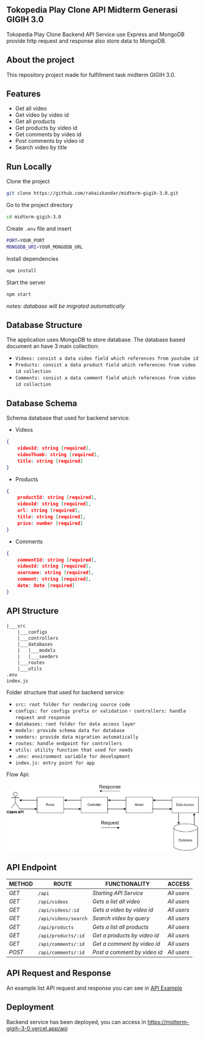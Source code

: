 ## Tokopedia Play Clone API Midterm Generasi GIGIH 3.0

Tokopedia Play Clone Backend API Service use Express and MongoDB provide http request and response also store data to MongoDB.

## About the project

This repository project made for fulfillment task midterm GIGIH 3.0.

## Features

- Get all video
- Get video by video id
- Get all products
- Get products by video id
- Get comments by video id
- Post comments by video id
- Search video by title

## Run Locally

Clone the project

```bash
git clone https://github.com/rakaiskandar/midterm-gigih-3.0.git
```

Go to the project directory

```bash
cd midterm-gigih-3.0
```

Create `.env` file and insert

```bash
PORT=YOUR_PORT
MONGODB_URI=YOUR_MONGODB_URL
```

Install dependencies

```bash
npm install
```

Start the server

```bash
npm start
```

_notes: database will be migrated automatically_

## Database Structure

The application uses MongoDB to store database. The database based document an have 3 main collection:

- `Videos: consist a data video field which references from youtube id`
- `Products: consist a data product field which references from video id collection`
- `Comments: consist a data comment field which references from video id collection`

## Database Schema

Schema database that used for backend service:

- Videos

```json
{
    videoId: string [required],
    videoThumb: string [required],
    title: string [required]
}
```

- Products

```json
{
    productId: string [required],
    videoId: string [required],
    url: string [required],
    title: string [required],
    price: number [required]
}
```

- Comments

```json
{
    commentId: string [required],
    videoId: string [required],
    username: string [required],
    comment: string [required],
    date: Date [required]
}
```

## API Structure
```tree
|___src
    |___configs
    |___controllers
    |___databases
    |   |___models
    |   |___seeders
    |___routes
    |___utils
.env
index.js
```
Folder structure that used for backend service:

- `src: root folder for rendering source code`
- `configs: for configs prefix or validation`
-` controllers: handle request and response`
- `databases: root folder for data access layer`
- `models: provide schema data for database`  
- `seeders: provide data migration automatically`
- `routes: handle endpoint for controllers`
- `utils: utility function that used for needs`
- `.env: environment variable for development`
- `index.js: entry point for app`

Flow Api:

![alt text](./public/flow-api.png)
## API Endpoint

| METHOD | ROUTE                | FUNCTIONALITY                 | ACCESS      |
| ------ | -------------------- | ----------------------------- | ----------- |
| _GET_  | `/api`               | _Starting API Service_        | _All users_ |
| _GET_  | `/api/videos`        | _Gets a list all video_       | _All users_ |
| _GET_  | `/api/videos/:id`    | _Gets a video by video id_    | _All users_ |
| _GET_  | `/api/videos/search` | _Search video by query_       | _All users_ |
| _GET_  | `/api/products`      | _Gets a list all products_    | _All users_ |
| _GET_  | `/api/products/:id`  | _Get a products by video id_  | _All users_ |
| _GET_  | `/api/comments/:id`  | _Get a comment by video id_   | _All users_ |
| _POST_ | `/api/comments/:id`  | _Post a comment by video id_  | _All users_ |

## API Request and Response

An example list API request and response you can see in [API Example](https://gist.github.com/rakaiskandar/99528f041c7d02f8e19af892daef8c76)

## Deployment
Backend service has been deployed, you can access in https://midterm-gigih-3-0.vercel.app/api

